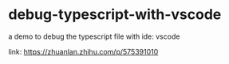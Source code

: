 # debug-typescript-with-vscode
a demo to debug the typescript file with ide: vscode

link: https://zhuanlan.zhihu.com/p/575391010
